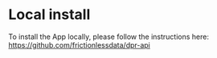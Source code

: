 # Local install

To install the App locally, please follow the instructions here:
https://github.com/frictionlessdata/dpr-api
